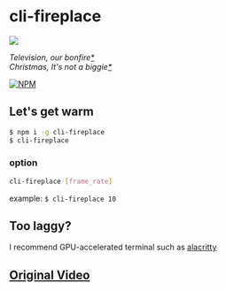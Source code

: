 # cli-fireplace
<img src="cli-fireplace-demo.gif?raw=true">

*Television, our bonfire[*](https://www.youtube.com/watch?v=FfUV8itOAsc&t=497s)*<br>
*Christmas, It's not a biggie[*](https://www.youtube.com/watch?v=Quf0PkMXAZY)*

[![NPM](https://nodei.co/npm/cli-fireplace.png?compact=true)](https://nodei.co/npm/cli-fireplace/)
## Let's get warm
```bash
$ npm i -g cli-fireplace
$ cli-fireplace
```

### option
```bash
cli-fireplace [frame_rate]
```
example: `$ cli-fireplace 10`

## Too laggy?
I recommend GPU-accelerated terminal such as [alacritty](https://github.com/jwilm/alacritty)

## [Original Video](https://videos.pexels.com/videos/burning-firewood-855624)

